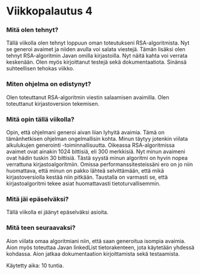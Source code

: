 # Viikkopalautus 4

### Mitä olen tehnyt?

Tällä viikolla olen tehnyt loppuun oman toteutukseni RSA-algoritmista. Nyt se generoi avaimet ja niiden avulla voi salata viestejä. Tämän lisäksi olen tehnyt
RSA-algoritmin Javan omilla kirjastoilla. Nyt näitä kahta voi verrata keskenään. Olen myös kirjoittanut testejä sekä dokumentaatiota. Sinänsä suhteellisen tehokas viikko.

### Miten ohjelma on edistynyt?

Olen toteuttanut RSA-algoritmin viestin salaamisen avaimilla. Olen toteuttanut kirjastoversion tekemisen. 

### Mitä opin tällä viikolla?

Opin, että ohjelmani generoi aivan liian lyhyitä avaimia. Tämä on tämänhetkisen ohjelman ongelmallisin kohta. Minun täytyy jotenkin viilata
alkulukujen generointi -toiminnallisuutta. Oikeassa RSA-algoritmissa avaimet ovat ainakin 1024 bittisiä, eli 300 merkkisiä. Nyt minun avaimeni ovat 
hädin tuskin 30 bittisiä. Tästä syystä minun algoritmi on hyvin nopea verrattuna kirjastoalgoritmiin. Omissa performanssitesteissäni ero on jo niin huomattava, että minun on pakko lähteä selvittämään, että mikä kirjastoversiolla kestää niin pitkään. Taustalla on varmasti se, että kirjastoalgoritmi tekee asiat huomattavasti tietoturvallisemmin. 

### Mitä jäi epäselväksi?

Tällä viikolla ei jäänyt epäselväksi asioita.

### Mitä teen seuraavaksi?

Aion viilata omaa algoritmiani niin, että saan generoitua isompia avaimia. Aion myös toteuttaa Javan linkedList tietorakenteen, jota käytetään yhdessä 
kohdassa. Aion jatkaa dokumentaation kirjoittamista sekä testaamista.


Käytetty aika: 10 tuntia. 

